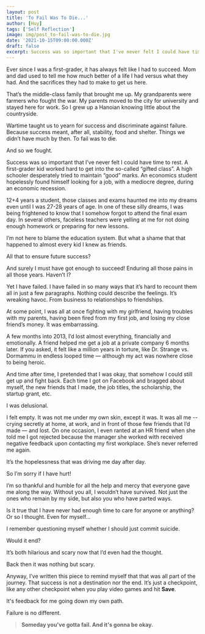```yaml
---
layout: post
title: 'To Fail Was To Die...'
author: [Huy]
tags: ['Self Reflection']
image: img/post_to-fail-was-to-die.jpg
date: '2021-10-15T09:00:00.000Z'
draft: false
excerpt: Success was so important that I've never felt I could have time to rest. A first grader kid worked hard to get into...
---
```


Ever since I was a first-grader, it has always felt like I had to succeed. Mom and dad used to tell me how much better of a life I had versus what they had. And the sacrifices they had to make to get us here.

That’s the middle-class family that brought me up. My grandparents were farmers who fought the war. My parents moved to the city for university and stayed here for work. So I grew up a Hanoian knowing little about the countryside.

Wartime taught us to yearn for success and discriminate against failure. Because success meant, after all, stability, food and shelter. Things we didn’t have much by then. To fail was to die.

And so we fought.

Success was so important that I’ve never felt I could have time to rest. A first-grader kid worked hard to get into the so-called “gifted class”. A high schooler desperately tried to maintain “good” marks. An economics student hopelessly found himself looking for a job, with a mediocre degree, during an economic recession.

12+4 years a student, those classes and exams haunted me into my dreams even until I was 27-28 years of age. In one of these silly dreams, I was being frightened to know that I somehow forgot to attend the final exam day. In several others, faceless teachers were yelling at me for not doing enough homework or preparing for new lessons.

I’m not here to blame the education system. But what a shame that that happened to almost every kid I knew as friends.

All that to ensure future success?

And surely I must have got enough to succeed! Enduring all those pains in all those years. Haven’t I?

Yet I have failed. I have failed in so many ways that it’s hard to recount them all in just a few paragraphs. Nothing could describe the feelings. It’s wreaking havoc. From business to relationships to friendships.

At some point, I was all at once fighting with my girlfriend, having troubles with my parents, having been fired from my first job, and losing my close friend’s money. It was embarrassing.

A few months into 2013, I’d lost almost everything, financially and emotionally. A friend helped me get a job at a private company 6 months later. If you asked, it felt like a million years in torture, like Dr. Strange vs. Dormammu in endless looped time — although my act was nowhere close to being heroic.

And time after time, I pretended that I was okay, that somehow I could still get up and fight back. Each time I got on Facebook and bragged about myself, the new friends that I made, the job titles, the scholarship, the startup grant, etc.

I was delusional.

I felt empty. It was not me under my own skin, except it was. It was all me -- crying secretly at home, at work, and in front of those few friends that I’d made — and lost. On one occasion, I even ranted at an HR friend when she told me I got rejected because the manager she worked with received negative feedback upon contacting my first workplace. She’s never referred me again.

It’s the hopelessness that was driving me day after day.

So I’m sorry if I have hurt!

I’m so thankful and humble for all the help and mercy that everyone gave me along the way. Without you all, I wouldn’t have survived. Not just the ones who remain by my side, but also you who have parted ways.

Is it true that I have never had enough time to care for anyone or anything? Or so I thought. Even for myself...

I remember questioning myself whether I should just commit suicide.

Would it end?

It’s both hilarious and scary now that I’d even had the thought.

Back then it was nothing but scary.

Anyway, I’ve written this piece to remind myself that that was all part of the journey. That success is not a destination nor the end. It’s just a checkpoint, like any other checkpoint when you play video games and hit **Save**.

It's feedback for me going down my own path.

Failure is no different.

> **Someday you've gotta fail. And it's gonna be okay.**

